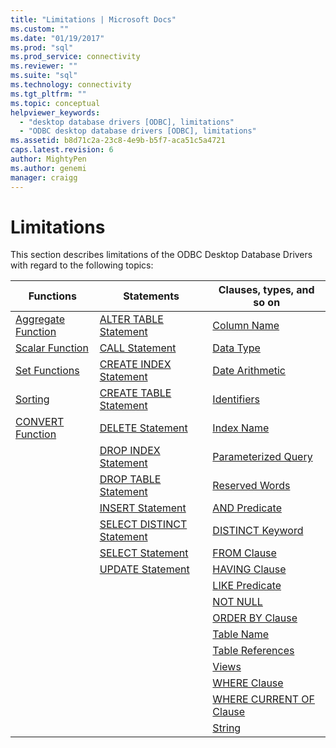```yaml
---
title: "Limitations | Microsoft Docs"
ms.custom: ""
ms.date: "01/19/2017"
ms.prod: "sql"
ms.prod_service: connectivity
ms.reviewer: ""
ms.suite: "sql"
ms.technology: connectivity
ms.tgt_pltfrm: ""
ms.topic: conceptual
helpviewer_keywords: 
  - "desktop database drivers [ODBC], limitations"
  - "ODBC desktop database drivers [ODBC], limitations"
ms.assetid: b8d71c2a-23c8-4e9b-b5f7-aca51c5a4721
caps.latest.revision: 6
author: MightyPen
ms.author: genemi
manager: craigg
---
```

# Limitations
This section describes limitations of the ODBC Desktop Database Drivers with regard to the following topics:  
  
|Functions|Statements|Clauses, types, and so on|  
|---------------|----------------|-------------------------------|  
|[Aggregate Function](../../odbc/microsoft/aggregate-function-limitations.md)|[ALTER TABLE Statement](../../odbc/microsoft/alter-table-statement-limitations.md)|[Column Name](../../odbc/microsoft/column-name-limitations.md)|  
|[Scalar Function](../../odbc/microsoft/scalar-function-limitations.md)|[CALL Statement](../../odbc/microsoft/call-statement-limitations.md)|[Data Type](../../odbc/microsoft/data-type-limitations.md)|  
|[Set Functions](../../odbc/microsoft/set-functions-limitations.md)|[CREATE INDEX Statement](../../odbc/microsoft/create-index-statement-limitations.md)|[Date Arithmetic](../../odbc/microsoft/date-arithmetic-limitations.md)|  
|[Sorting](../../odbc/microsoft/sorting-limitations.md)|[CREATE TABLE Statement](../../odbc/microsoft/create-table-statement-limitations.md)|[Identifiers](../../odbc/microsoft/identifiers-limitations.md)|  
|[CONVERT Function](../../odbc/microsoft/convert-function-limitations.md)|[DELETE Statement](../../odbc/microsoft/delete-statement-limitations.md)|[Index Name](../../odbc/microsoft/index-name-limitations.md)|  
||[DROP INDEX Statement](../../odbc/microsoft/drop-index-statement-limitations.md)|[Parameterized Query](../../odbc/microsoft/parameterized-query-limitations.md)|  
||[DROP TABLE Statement](../../odbc/microsoft/drop-table-statement-limitations.md)|[Reserved Words](../../odbc/microsoft/reserved-word-limitations.md)|  
||[INSERT Statement](../../odbc/microsoft/insert-statement-limitations.md)|[AND Predicate](../../odbc/microsoft/and-predicate-limitations.md)|  
||[SELECT DISTINCT Statement](../../odbc/microsoft/select-distinct-limitations.md)|[DISTINCT Keyword](../../odbc/microsoft/distinct-keyword-limitations.md)|  
||[SELECT Statement](../../odbc/microsoft/select-statement-limitations.md)|[FROM Clause](../../odbc/microsoft/from-clause-limitations.md)|  
||[UPDATE Statement](../../odbc/microsoft/update-statement-limitations.md)|[HAVING Clause](../../odbc/microsoft/having-clause-limitations.md)|  
|||[LIKE Predicate](../../odbc/microsoft/like-predicate-limitations.md)|  
|||[NOT NULL](../../odbc/microsoft/not-null-limitations.md)|  
|||[ORDER BY Clause](../../odbc/microsoft/order-by-clause-limitations.md)|  
|||[Table Name](../../odbc/microsoft/table-name-limitations.md)|  
|||[Table References](../../odbc/microsoft/table-references-limitations.md)|  
|||[Views](../../odbc/microsoft/views-limitations.md)|  
|||[WHERE Clause](../../odbc/microsoft/where-clause-limitations.md)|  
|||[WHERE CURRENT OF Clause](../../odbc/microsoft/where-current-of-clause-limitations.md)|  
|||[String](../../odbc/microsoft/string-limitations.md)|
